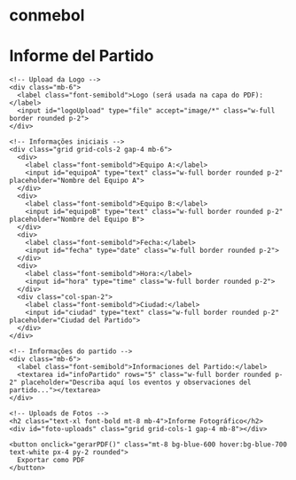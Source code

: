 # conmebol
<!DOCTYPE html>
<html lang="es">
<head>
  <meta charset="UTF-8">
  <meta name="viewport" content="width=device-width, initial-scale=1.0">
  <title>Informe del Partido</title>
  <script src="https://cdn.tailwindcss.com"></script>
  <script src="https://cdnjs.cloudflare.com/ajax/libs/jspdf/2.5.1/jspdf.umd.min.js"></script>
  <script src="https://cdnjs.cloudflare.com/ajax/libs/html2canvas/1.4.1/html2canvas.min.js"></script>
</head>
<body class="bg-gray-100 text-gray-800 font-sans p-6">

  <div id="formulario" class="max-w-5xl mx-auto bg-white p-6 rounded-xl shadow-md">
    <h1 class="text-2xl font-bold mb-4">Informe del Partido</h1>

    <!-- Upload da Logo -->
    <div class="mb-6">
      <label class="font-semibold">Logo (será usada na capa do PDF):</label>
      <input id="logoUpload" type="file" accept="image/*" class="w-full border rounded p-2">
    </div>

    <!-- Informações iniciais -->
    <div class="grid grid-cols-2 gap-4 mb-6">
      <div>
        <label class="font-semibold">Equipo A:</label>
        <input id="equipoA" type="text" class="w-full border rounded p-2" placeholder="Nombre del Equipo A">
      </div>
      <div>
        <label class="font-semibold">Equipo B:</label>
        <input id="equipoB" type="text" class="w-full border rounded p-2" placeholder="Nombre del Equipo B">
      </div>
      <div>
        <label class="font-semibold">Fecha:</label>
        <input id="fecha" type="date" class="w-full border rounded p-2">
      </div>
      <div>
        <label class="font-semibold">Hora:</label>
        <input id="hora" type="time" class="w-full border rounded p-2">
      </div>
      <div class="col-span-2">
        <label class="font-semibold">Ciudad:</label>
        <input id="ciudad" type="text" class="w-full border rounded p-2" placeholder="Ciudad del Partido">
      </div>
    </div>

    <!-- Informações do partido -->
    <div class="mb-6">
      <label class="font-semibold">Informaciones del Partido:</label>
      <textarea id="infoPartido" rows="5" class="w-full border rounded p-2" placeholder="Describa aquí los eventos y observaciones del partido..."></textarea>
    </div>

    <!-- Uploads de Fotos -->
    <h2 class="text-xl font-bold mt-8 mb-4">Informe Fotográfico</h2>
    <div id="foto-uploads" class="grid grid-cols-1 gap-4 mb-8"></div>

    <button onclick="gerarPDF()" class="mt-8 bg-blue-600 hover:bg-blue-700 text-white px-4 py-2 rounded">
      Exportar como PDF
    </button>
  </div>

  <script>
    function gerarPDF() {
      const { jsPDF } = window.jspdf;
      const doc = new jsPDF('p', 'pt', 'a4');

      const equipoA = document.getElementById("equipoA").value;
      const equipoB = document.getElementById("equipoB").value;
      const fecha = document.getElementById("fecha").value;
      const hora = document.getElementById("hora").value;
      const ciudad = document.getElementById("ciudad").value;
      const infoPartido = document.getElementById("infoPartido").value;
      const logoFile = document.getElementById("logoUpload").files[0];

      const gerarCapa = (logoBase64) => {
        if (logoBase64) {
          doc.addImage(logoBase64, 'JPEG', 200, 40, 200, 100);
        }
        doc.setFontSize(18);
        doc.text("Informe del Partido", 220, 160);
        doc.setFontSize(14);
        doc.text(`Equipo A: ${equipoA}`, 80, 200);
        doc.text(`Equipo B: ${equipoB}`, 80, 220);
        doc.text(`Fecha: ${fecha}`, 80, 240);
        doc.text(`Hora: ${hora}`, 80, 260);
        doc.text(`Ciudad: ${ciudad}`, 80, 280);

        // Página de informações
        doc.addPage();
        doc.setFontSize(16);
        doc.text("Informaciones del Partido", 40, 60);
        doc.setFontSize(12);
        const texto = doc.splitTextToSize(infoPartido, 500);
        doc.text(texto, 40, 80);
      };

      const gerarFotos = async () => {
        doc.addPage();
        doc.setFontSize(16);
        doc.text("Informe Fotográfico", 40, 40);

        const camposImagem = document.querySelectorAll('#foto-uploads input[type="file"]');
        const labels = document.querySelectorAll('#foto-uploads label');

        let y = 60;

        for (let i = 0; i < camposImagem.length; i++) {
          const file = camposImagem[i].files[0];
          if (file) {
            const img = await carregarImagem(file);
            doc.setFontSize(12);
            doc.text(labels[i].innerText, 40, y);
            y += 10;

            const canvas = document.createElement("canvas");
            const ctx = canvas.getContext("2d");
            canvas.width = img.width;
            canvas.height = img.height;
            ctx.drawImage(img, 0, 0);
            const imgData = canvas.toDataURL("image/jpeg", 0.8);

            const pdfWidth = 500;
            const ratio = img.height / img.width;
            const pdfHeight = pdfWidth * ratio;

            if (y + pdfHeight > 800) {
              doc.addPage();
              y = 40;
            }
            doc.addImage(imgData, 'JPEG', 40, y, pdfWidth, pdfHeight);
            y += pdfHeight + 20;
          }
        }
        doc.save("informe_partido_fotos.pdf");
      };

      const carregarImagem = (file) => {
        return new Promise((resolve, reject) => {
          const reader = new FileReader();
          reader.onload = e => {
            const img = new Image();
            img.onload = () => resolve(img);
            img.src = e.target.result;
          };
          reader.onerror = reject;
          reader.readAsDataURL(file);
        });
      };

      const carregarLogoBase64 = (file) => {
        return new Promise((resolve, reject) => {
          if (!file) return resolve(null);
          const reader = new FileReader();
          reader.onload = e => resolve(e.target.result);
          reader.onerror = reject;
          reader.readAsDataURL(file);
        });
      };

      carregarLogoBase64(logoFile).then(logoBase64 => {
        gerarCapa(logoBase64);
        gerarFotos();
      });
    }
  </script>

  <script>
    const descripciones = [
      "Arribo delegación visitante",
      "Llegada del equipo visitante al hotel y seguridad del hotel",
      "Inspección de seguridad",
      "Reunión de Seguridad",
      "Reunión de Coordinación",
      "Instalación de Objetos de animación",
      "Llegada utilería equipo Visitante",
      "Utileria equipo local",
      "Llegada Delegación visitante",
      "Llegada delegación local",
      "Llegada equipo de arbitraje",
      "Charla OSC con seguridad privada",
      "Primera revisión interna y externa",
      "Instalación de Recursos",
      "Situación das tribunas protocolo de juego",
      "Situacion externa a los 70’",
      "Refuerzo a los 75’",
      "Evacuación Completa en 45’",
      "Salida del equipo local",
      "Salida del arbitraje",
      "Salida del equipo local por sus medios",
      "Comer cerrado",
      "Regreso del equipo visitante"
    ];

    window.addEventListener("DOMContentLoaded", () => {
      const container = document.getElementById("foto-uploads");
      descripciones.forEach((desc, index) => {
        const campo = document.createElement("div");
        campo.className = "mb-4";
        campo.innerHTML = `
          <label class="block font-semibold mb-1">${index + 1} - ${desc}</label>
          <input type="file" accept="image/*" class="w-full border p-2 rounded">
        `;
        container.appendChild(campo);
      });
    });
  </script>

</body>
</html>
